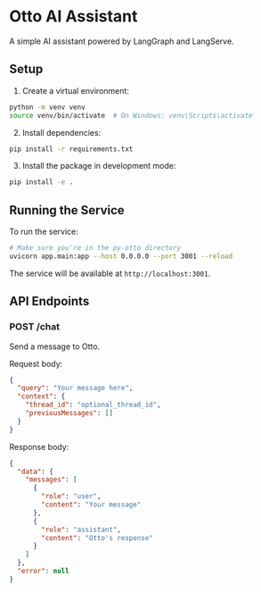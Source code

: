 # Otto AI Assistant

A simple AI assistant powered by LangGraph and LangServe.

## Setup

1. Create a virtual environment:
```bash
python -m venv venv
source venv/bin/activate  # On Windows: venv\Scripts\activate
```

2. Install dependencies:
```bash
pip install -r requirements.txt
```

3. Install the package in development mode:
```bash
pip install -e .
```

## Running the Service

To run the service:

```bash
# Make sure you're in the py-otto directory
uvicorn app.main:app --host 0.0.0.0 --port 3001 --reload
```

The service will be available at `http://localhost:3001`.

## API Endpoints

### POST /chat

Send a message to Otto.

Request body:
```json
{
  "query": "Your message here",
  "context": {
    "thread_id": "optional_thread_id",
    "previousMessages": []
  }
}
```

Response body:
```json
{
  "data": {
    "messages": [
      {
        "role": "user",
        "content": "Your message"
      },
      {
        "role": "assistant",
        "content": "Otto's response"
      }
    ]
  },
  "error": null
}
``` 